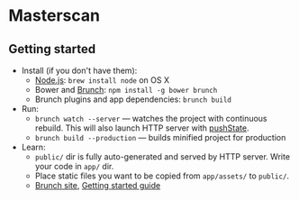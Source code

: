 # Masterscan

## Getting started
* Install (if you don't have them):
    * [Node.js](http://nodejs.org): `brew install node` on OS X
    * Bower and [Brunch](http://brunch.io): `npm install -g bower brunch`
    * Brunch plugins and app dependencies: `brunch build`
* Run:
    * `brunch watch --server` — watches the project with continuous rebuild. This will also launch HTTP server with [pushState](https://developer.mozilla.org/en-US/docs/Web/Guide/API/DOM/Manipulating_the_browser_history).
    * `brunch build --production` — builds minified project for production
* Learn:
    * `public/` dir is fully auto-generated and served by HTTP server.  Write your code in `app/` dir.
    * Place static files you want to be copied from `app/assets/` to `public/`.
    * [Brunch site](http://brunch.io), [Getting started guide](https://github.com/brunch/brunch-guide#readme)
